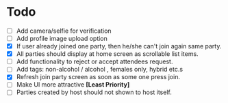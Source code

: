 # Todo
- [ ] Add camera/selfie for verification
- [ ] Add profile image upload option
- [X] If user already joined one party, then he/she can't join again same party.
- [X] All parties should display at home screen as scrollable list items.
- [ ] Add functionality to reject or accept attendees request.
- [ ] Add tags: non-alcohol / alcohol , females only, hybrid etc.s
- [X] Refresh join party screen as soon as some one press join.
- [ ] Make UI more attractive **[Least Priority]**
- [ ] Parties created by host should not shown to host itself.
